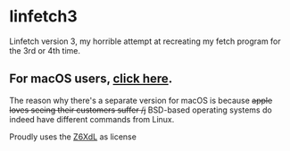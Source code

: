 # linfetch3
Linfetch version 3, my horrible attempt at recreating my fetch program for the 3rd or 4th time.

## For macOS users, [click here](https://github.com/Ingyte/LinfetchForDarwin).
The reason why there's a separate version for macOS is because ~~apple loves seeing their customers suffer /j~~ BSD-based operating systems do indeed have different commands from Linux.

Proudly uses the [Z6XdL](https://github.com/kevadesu/Z6XdL) as license
